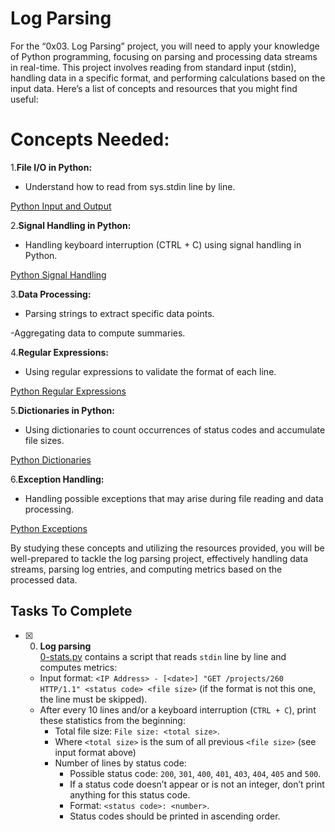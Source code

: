 # Log Parsing

For the “0x03. Log Parsing” project, you will need to apply your knowledge of Python programming, focusing on parsing and processing data streams in real-time. This project involves reading from standard input (stdin), handling data in a specific format, and performing calculations based on the input data. Here’s a list of concepts and resources that you might find useful:

# Concepts Needed:

1.**File I/O in Python:**

- Understand how to read from sys.stdin line by line.

 [Python Input and Output](# "https://docs.python.org/3/tutorial/inputoutput.html")

2.**Signal Handling in Python:**

- Handling keyboard interruption (CTRL + C) using signal handling in Python.

[Python Signal Handling](# "https://docs.python.org/3/library/signal.html")

3.**Data Processing:**

- Parsing strings to extract specific data points.

-Aggregating data to compute summaries.

4.**Regular Expressions:**

- Using regular expressions to validate the format of each line.

[Python Regular Expressions](# "https://docs.python.org/3/library/re.html")

5.**Dictionaries in Python:**

- Using dictionaries to count occurrences of status codes and accumulate file sizes.

[Python Dictionaries](# "https://docs.python.org/3/tutorial/datastructures.html#dictionaries")

6.**Exception Handling:**

- Handling possible exceptions that may arise during file reading and data processing.

[Python Exceptions](#"https://docs.python.org/3/tutorial/errors.html")

By studying these concepts and utilizing the resources provided, you will be well-prepared to tackle the log parsing project, effectively handling data streams, parsing log entries, and computing metrics based on the processed data.

## Tasks To Complete

+ [x] 0. **Log parsing**<br/>[0-stats.py](0-stats.py) contains a script that reads `stdin` line by line and computes metrics:
  + Input format: `<IP Address> - [<date>] "GET /projects/260 HTTP/1.1" <status code> <file size>` (if the format is not this one, the line must be skipped).
  + After every 10 lines and/or a keyboard interruption (`CTRL + C`), print these statistics from the beginning:
    + Total file size: `File size: <total size>`.
    + Where `<total size>` is the sum of all previous `<file size>` (see input format above)
    + Number of lines by status code:
      + Possible status code: `200`, `301`, `400`, `401`, `403`, `404`, `405` and `500`.
      + If a status code doesn’t appear or is not an integer, don’t print anything for this status code.
      + Format: `<status code>: <number>`.
      + Status codes should be printed in ascending order.
